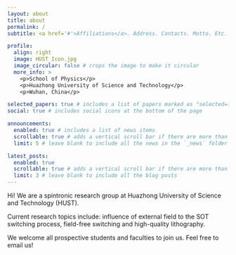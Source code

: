 ```yaml
---
layout: about
title: about
permalink: /
subtitle: <a href='#'>Affiliations</a>. Address. Contacts. Motto. Etc.

profile:
  align: right
  image: HUST_Icon.jpg
  image_circular: false # crops the image to make it circular
  more_info: >
    <p>School of Physics</p>
    <p>Huazhong University of Science and Technology</p>
    <p>Wuhan, China</p>

selected_papers: true # includes a list of papers marked as "selected={true}"
social: true # includes social icons at the bottom of the page

announcements:
  enabled: true # includes a list of news items
  scrollable: true # adds a vertical scroll bar if there are more than 3 news items
  limit: 5 # leave blank to include all the news in the `_news` folder

latest_posts:
  enabled: true
  scrollable: true # adds a vertical scroll bar if there are more than 3 new posts items
  limit: 3 # leave blank to include all the blog posts
---
```


Hi! We are a spintronic research group at Huazhong University of Science and Technology (HUST).

Current research topics include: influence of external field to the SOT switching process, field-free switching and high-quality lithography.

We welcome all prospective students and faculties to join us. Feel free to email us!
